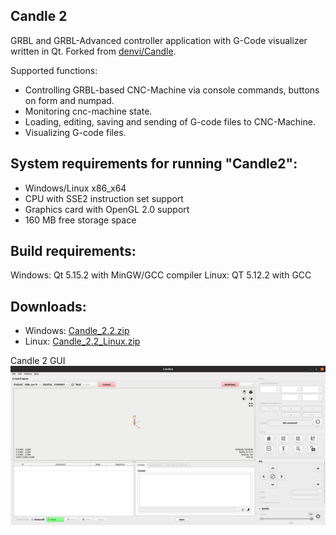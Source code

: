 Candle 2
-----------
GRBL and GRBL-Advanced controller application with G-Code visualizer written in Qt.
Forked from [denvi/Candle](https://github.com/Denvi/Candle).

Supported functions:
* Controlling GRBL-based CNC-Machine via console commands, buttons on form and numpad.
* Monitoring cnc-machine state.
* Loading, editing, saving and sending of G-code files to CNC-Machine.
* Visualizing G-code files.

System requirements for running "Candle2":
-------------------
* Windows/Linux x86_x64
* CPU with SSE2 instruction set support
* Graphics card with OpenGL 2.0 support
* 160 MB free storage space

Build requirements:
------------------
Windows: Qt 5.15.2 with MinGW/GCC compiler
Linux: QT 5.12.2 with GCC

Downloads:
----------

* Windows: [Candle_2.2.zip](https://github.com/Schildkroet/Candle2/releases/download/V2.2/Candle2.2.zip)
* Linux: [Candle_2.2_Linux.zip](https://github.com/Schildkroet/Candle2/releases/download/V2.2/Candle2.2_Linux.zip)


Candle 2 GUI
![screenshot](/Screenshots/image1.png)

